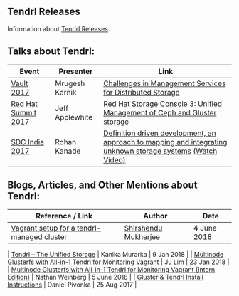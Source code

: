 ## Tendrl Releases
Information about [Tendrl Releases](https://github.com/Tendrl/documentation/wiki/Tendrl-Releases).

## Talks about Tendrl:
| Event | Presenter | Link |
|---|---|---|
| [Vault 2017](http://events.linuxfoundation.org/events/vault) | Mrugesh Karnik | [Challenges in Management Services for Distributed Storage](http://events.linuxfoundation.org/sites/events/files/slides/challenges-in-management-services-for-distributed-storage.pdf) |
| [Red Hat Summit 2017](https://rh2017.smarteventscloud.com/connect/agenda.ww) | Jeff Applewhite | [Red Hat Storage Console 3: Unified Management of Ceph and Gluster storage](https://rh2017.smarteventscloud.com/connect/fileDownload/session/12E1B69A9D0F8B20237E9CF51BB18BB9/S104248_Applewhite_Red%20Hat%20Storage%20Console%203-%20Unified%20Management%20of%20Ceph%20and%20Gluster%20storage.pdf) |
| [SDC India 2017](https://www.snia.org/events/sdc-india/2017-sdc-india-abracts#def_driven_dev) | Rohan Kanade| [Definition driven development, an approach to mapping and integrating unknown storage systems](https://www.snia.org/sites/default/files/SDCIndia/2017/Slides/Rohan%20Kanade%20-%20Red%20Hat%20-%20Definition%20driven%20development%2C%20mapping%20and%20integrating%20unknown%20storage%20systems%20a.k.a%20Tendrl%20%281%29.pdf)  [(Watch Video)](https://www.youtube.com/watch?v=mb5H6UypuVw) |


## Blogs, Articles, and Other Mentions about Tendrl:
| Reference / Link | Author | Date |
|---|---|---|
| [Vagrant setup for a tendrl-managed cluster](https://github.com/Tendrl/tendrl-vagrant) | [Shirshendu Mukherjee](https://github.com/shirshendu) | 4 June 2018 |

| [Tendrl – The Unified Storage](https://a2batic.wordpress.com/2018/01/09/tendrl-the-unified-storage/) | Kanika Murarka | 9 Jan 2018 |
| [Multinode Glusterfs with All-in-1 Tendrl for Monitoring Vagrant](https://github.com/julienlim/multinode-glusterfs-with-tendrl-vagrant) | [Ju Lim](https://github.com/julienlim) | 23 Jan 2018 |
| [Multinode Glusterfs with All-in-1 Tendrl for Monitoring Vagrant (Intern Edition)](https://github.com/Tendrl/documentation/wiki/Multinode-Glusterfs-with-All-in-1-Tendrl-for-Monitoring-Vagrant---Intern-Edition---Notes) | Nathan Weinberg | 5 June 2018 |
| [Gluster & Tendrl Install Instructions](https://github.com/Daniel-Pivonka/gluster-tendrl-install) | Daniel Pivonka | 25 Aug 2017 |

